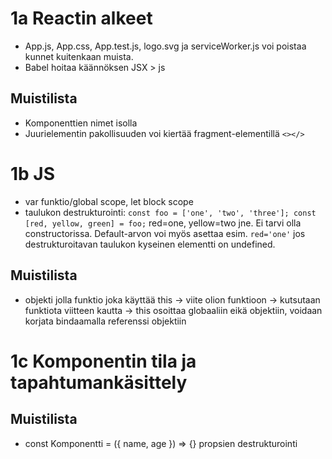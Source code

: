 # 1a Reactin alkeet

- App.js, App.css, App.test.js, logo.svg ja serviceWorker.js voi poistaa kunnet kuitenkaan muista.
- Babel hoitaa käännöksen JSX > js

## Muistilista

- Komponenttien nimet isolla
- Juurielementin pakollisuuden voi kiertää fragment-elementillä `<></>`

# 1b JS

- var funktio/global scope, let block scope
- taulukon destrukturointi: `const foo = ['one', 'two', 'three']; const [red, yellow, green] = foo;` red=one, yellow=two jne. Ei tarvi olla constructorissa. Default-arvon voi myös asettaa esim. `red='one'` jos destrukturoitavan taulukon kyseinen elementti on undefined.

## Muistilista

- objekti jolla funktio joka käyttää this -> viite olion funktioon -> kutsutaan funktiota viitteen kautta -> this osoittaa globaaliin eikä objektiin, voidaan korjata bindaamalla referenssi objektiin

# 1c Komponentin tila ja tapahtumankäsittely

## Muistilista

- const Komponentti = ({ name, age }) => {} propsien destrukturointi
